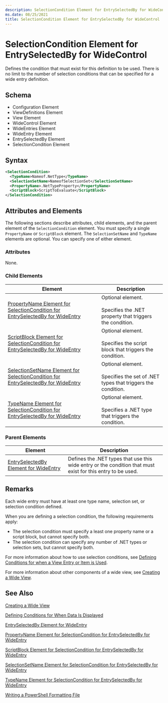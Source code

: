 ```yaml
---
description: SelectionCondition Element for EntrySelectedBy for WideControl
ms.date: 08/25/2021
title: SelectionCondition Element for EntrySelectedBy for WideControl
---
```

# SelectionCondition Element for EntrySelectedBy for WideControl

Defines the condition that must exist for this definition to be used. There is no limit to the
number of selection conditions that can be specified for a wide entry definition.

## Schema

- Configuration Element
- ViewDefinitions Element
- View Element
- WideControl Element
- WideEntries Element
- WideEntry Element
- EntrySelectedBy Element
- SelectionCondition Element

## Syntax

```xml
<SelectionCondition>
  <TypeName>Nameof.NetType</TypeName>
  <SelectionSetName>NameofSelectionSet</SelectionSetName>
  <PropertyName>.NetTypeProperty</PropertyName>
  <ScriptBlock>ScriptToEvaluate</ScriptBlock>
</SelectionCondition>
```

## Attributes and Elements

The following sections describe attributes, child elements, and the parent element of the
`SelectionCondition` element. You must specify a single `PropertyName` or `ScriptBlock` element. The
`SelectionSetName` and `TypeName` elements are optional. You can specify one of either element.

### Attributes

None.

### Child Elements

|Element|Description|
|-------------|-----------------|
|[PropertyName Element for SelectionCondition for EntrySelectedBy for WideEntry](./propertyname-element-for-selectioncondition-for-entryselectedby-for-wideentry-format.md)|Optional element.<br /><br /> Specifies the .NET property that triggers the condition.|
|[ScriptBlock Element for SelectionCondition for EntrySelectedBy for WideEntry](./scriptblock-element-for-selectioncondition-for-entryselectedby-for-widecontrol-format.md)|Optional element.<br /><br /> Specifies the script block that triggers the condition.|
|[SelectionSetName Element for SelectionCondition for EntrySelectedBy for WideEntry](./selectionsetname-element-for-selectioncondition-for-entryselectedby-for-wideentry-format.md)|Optional element.<br /><br /> Specifies the set of .NET types that triggers the condition.|
|[TypeName Element for SelectionCondition for EntrySelectedBy for WideEntry](./typename-element-for-selectioncondition-for-entryselectedby-for-widecontrol-format.md)|Optional element.<br /><br /> Specifies a .NET type that triggers the condition.|

### Parent Elements

|Element|Description|
|-------------|-----------------|
|[EntrySelectedBy Element for WideEntry](./entryselectedby-element-for-wideentry-format.md)|Defines the .NET types that use this wide entry or the condition that must exist for this entry to be used.|

## Remarks

Each wide entry must have at least one type name, selection set, or selection condition defined.

When you are defining a selection condition, the following requirements apply:

- The selection condition must specify a least one property name or a script block, but cannot
  specify both.
- The selection condition can specify any number of .NET types or selection sets, but cannot specify
  both.

For more information about how to use selection conditions, see [Defining Conditions for when a View Entry or Item is Used](./defining-conditions-for-displaying-data.md).

For more information about other components of a wide view, see [Creating a Wide View](./creating-a-wide-view.md).

## See Also

[Creating a Wide View](./creating-a-wide-view.md)

[Defining Conditions for When Data Is Displayed](./defining-conditions-for-displaying-data.md)

[EntrySelectedBy Element for WideEntry](./entryselectedby-element-for-wideentry-format.md)

[PropertyName Element for SelectionCondition for EntrySelectedBy for WideEntry](./propertyname-element-for-selectioncondition-for-entryselectedby-for-wideentry-format.md)

[ScriptBlock Element for SelectionCondition for EntrySelectedBy for WideEntry](./scriptblock-element-for-selectioncondition-for-entryselectedby-for-widecontrol-format.md)

[SelectionSetName Element for SelectionCondition for EntrySelectedBy for WideEntry](./selectionsetname-element-for-selectioncondition-for-entryselectedby-for-wideentry-format.md)

[TypeName Element for SelectionCondition for EntrySelectedBy for WideEntry](./typename-element-for-selectioncondition-for-entryselectedby-for-widecontrol-format.md)

[Writing a PowerShell Formatting File](./writing-a-powershell-formatting-file.md)
